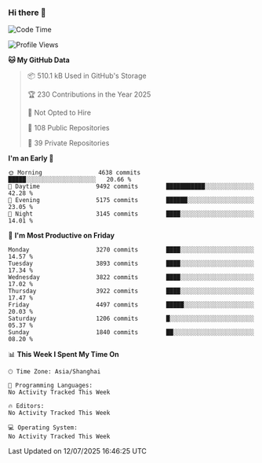 ### Hi there 👋

<!--
**qbosen/qbosen** is a ✨ _special_ ✨ repository because its `README.md` (this file) appears on your GitHub profile.

Here are some ideas to get you started:

- 🔭 I’m currently working on ...
- 🌱 I’m currently learning ...
- 👯 I’m looking to collaborate on ...
- 🤔 I’m looking for help with ...
- 💬 Ask me about ...
- 📫 How to reach me: ...
- 😄 Pronouns: ...
- ⚡ Fun fact: ...
-->

<!--START_SECTION:waka-->
![Code Time](http://img.shields.io/badge/Code%20Time-2%2C111%20hrs%2036%20mins-blue)

![Profile Views](http://img.shields.io/badge/Profile%20Views-1-blue)

**🐱 My GitHub Data** 

> 📦 510.1 kB Used in GitHub's Storage 
 > 
> 🏆 230 Contributions in the Year 2025
 > 
> 🚫 Not Opted to Hire
 > 
> 📜 108 Public Repositories 
 > 
> 🔑 39 Private Repositories 
 > 
**I'm an Early 🐤** 

```text
🌞 Morning                4638 commits        █████░░░░░░░░░░░░░░░░░░░░   20.66 % 
🌆 Daytime                9492 commits        ███████████░░░░░░░░░░░░░░   42.28 % 
🌃 Evening                5175 commits        ██████░░░░░░░░░░░░░░░░░░░   23.05 % 
🌙 Night                  3145 commits        ████░░░░░░░░░░░░░░░░░░░░░   14.01 % 
```
📅 **I'm Most Productive on Friday** 

```text
Monday                   3270 commits        ████░░░░░░░░░░░░░░░░░░░░░   14.57 % 
Tuesday                  3893 commits        ████░░░░░░░░░░░░░░░░░░░░░   17.34 % 
Wednesday                3822 commits        ████░░░░░░░░░░░░░░░░░░░░░   17.02 % 
Thursday                 3922 commits        ████░░░░░░░░░░░░░░░░░░░░░   17.47 % 
Friday                   4497 commits        █████░░░░░░░░░░░░░░░░░░░░   20.03 % 
Saturday                 1206 commits        █░░░░░░░░░░░░░░░░░░░░░░░░   05.37 % 
Sunday                   1840 commits        ██░░░░░░░░░░░░░░░░░░░░░░░   08.20 % 
```


📊 **This Week I Spent My Time On** 

```text
🕑︎ Time Zone: Asia/Shanghai

💬 Programming Languages: 
No Activity Tracked This Week

🔥 Editors: 
No Activity Tracked This Week

💻 Operating System: 
No Activity Tracked This Week
```


 Last Updated on 12/07/2025 16:46:25 UTC
<!--END_SECTION:waka-->

